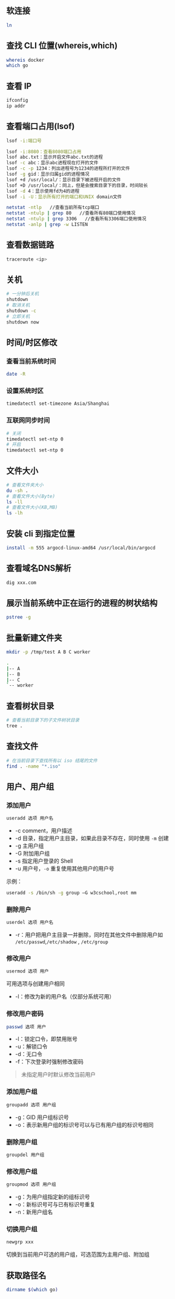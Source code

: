 ## 软连接

```bash
ln
```

## 查找 CLI 位置(whereis,which)

```bash
whereis docker
which go
```

## 查看 IP

```bash
ifconfig
ip addr
```

## 查看端口占用(lsof)


```bash
lsof -i:端口号
```

```bash
lsof -i:8080：查看8080端口占用
lsof abc.txt：显示开启文件abc.txt的进程
lsof -c abc：显示abc进程现在打开的文件
lsof -c -p 1234：列出进程号为1234的进程所打开的文件
lsof -g gid：显示归属gid的进程情况
lsof +d /usr/local/：显示目录下被进程开启的文件
lsof +D /usr/local/：同上，但是会搜索目录下的目录，时间较长
lsof -d 4：显示使用fd为4的进程
lsof -i -U：显示所有打开的端口和UNIX domain文件
```

```bash
netstat -ntlp   //查看当前所有tcp端口
netstat -ntulp | grep 80   //查看所有80端口使用情况
netstat -ntulp | grep 3306   //查看所有3306端口使用情况
netstat -anlp | grep -w LISTEN
```

## 查看数据链路

```bash
traceroute <ip>
```

## 关机

```bash
# 一分钟后关机
shutdown
# 取消关机
shutdown -c
# 立即关机
shutdown now
```

## 时间/时区修改

### 查看当前系统时间

```bash
date -R
```

### 设置系统时区

```bash
timedatectl set-timezone Asia/Shanghai
```

### 互联网同步时间

```bash
# 关闭
timedatectl set-ntp 0
# 开启
timedatectl set-ntp 0
```

## 文件大小

```bash
# 查看文件夹大小
du -sh .
# 查看文件大小(Byte)
ls -ll
# 查看文件大小(KB,MB)
ls -lh
```

## 安装 cli 到指定位置

```bash
install -m 555 argocd-linux-amd64 /usr/local/bin/argocd
```

## 查看域名DNS解析

```bash
dig xxx.com
```

## 展示当前系统中正在运行的进程的树状结构

```bash
pstree -g
```

## 批量新建文件夹

```bash
mkdir -p /tmp/test A B C worker
```

```bash
.
|-- A
|-- B
|-- C
`-- worker
```

## 查看树状目录

```bash
# 查看当前目录下的子文件树状目录
tree .
```


## 查找文件

```bash
# 在当前目录下查找所有以 iso 结尾的文件
find . -name "*.iso"
```


## 用户、用户组

### 添加用户

```bash
useradd 选项 用户名
```

- -c comment，用户描述
- -d 目录，指定用户主目录，如果此目录不存在，同时使用 `-m` 创建
- -g 主用户组
- -G 附加用户组
- -s 指定用户登录的 Shell
- -u 用户号，`-o` 重复使用其他用户的用户号

示例：

```bash
useradd -s /bin/sh -g group –G w3cschool,root mm
```

### 删除用户

```bash
userdel 选项 用户名
```

- -r：用户把用户主目录一并删除，同时在其他文件中删除用户如 `/etc/passwd`,`/etc/shadow` , `/etc/group`

### 修改用户

```bash
usermod 选项 用户
```

可用选项与创建用户相同
- -l：修改为新的用户名（仅部分系统可用）

### 修改用户密码

```bash
passwd 选项 用户
```

- -l：锁定口令，即禁用账号
- -u：解锁口令
- -d：无口令
- -f：下次登录时强制修改密码

> 未指定用户时默认修改当前用户

### 添加用户组

```bash
groupadd 选项 用户组
```

- -g：GID 用户组标识号
- -o：表示新用户组的标识号可以与已有用户组的标识号相同

### 删除用户组

```bash
groupdel 用户组
```

### 修改用户组

```bash
groupmod 选项 用户组
```

- -g：为用户组指定新的组标识号
- -o：新标识号可与已有标识号重复
- -n：新用户组名


### 切换用户组

```bash
newgrp xxx
```

切换到当前用户可选的用户组，可选范围为主用户组、附加组


## 获取路径名

```bash
dirname $(which go)
```